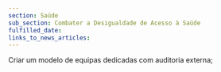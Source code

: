 ```yaml
---
section: Saúde
sub_section: Combater a Desigualdade de Acesso à Saúde
fulfilled_date:
links_to_news_articles:
---
```


Criar um modelo de equipas dedicadas com auditoria externa;